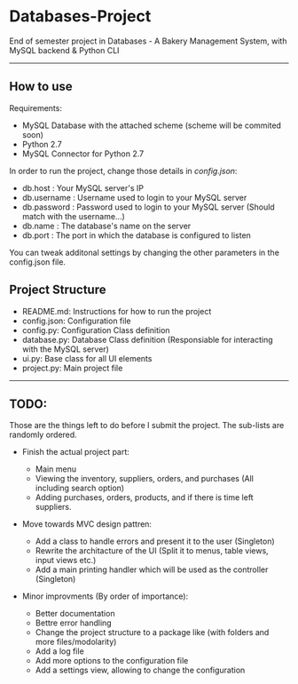 # Databases-Project
End of semester project in Databases - A Bakery Management System, with MySQL backend &amp; Python CLI

***

## How to use
Requirements:
  - MySQL Database with the attached scheme (scheme will be commited soon)
  - Python 2.7
  - MySQL Connector for Python 2.7
  
In order to run the project, change those details in *config.json*:
  - db.host : Your MySQL server's IP
  - db.username : Username used to login to your MySQL server
  - db.password : Password used to login to your MySQL server (Should match with the username...)
  - db.name : The database's name on the server
  - db.port : The port in which the database is configured to listen
  
You can tweak additonal settings by changing the other parameters in the config.json file.

## Project Structure
  - README.md: Instructions for how to run the project
  - config.json: Configuration file
  - config.py: Configuration Class definition
  - database.py: Database Class definition (Responsiable for interacting with the MySQL server)
  - ui.py: Base class for all UI elements
  - project.py: Main project file

***

## TODO:
Those are the things left to do before I submit the project. The sub-lists are randomly ordered.

  - Finish the actual project part:
    - Main menu
    - Viewing the inventory, suppliers, orders, and purchases (All including search option)
    - Adding purchases, orders, products, and if there is time left suppliers.
    
  - Move towards MVC design pattren:
    - Add a class to handle errors and present it to the user (Singleton)
    - Rewrite the architacture of the UI (Split it to menus, table views, input views etc.)
    - Add a main printing handler which will be used as the controller (Singleton)
  
  - Minor improvments (By order of importance):
    - Better documentation
    - Bettre error handling
    - Change the project structure to a package like (with folders and more files/modolarity)
    - Add a log file
    - Add more options to the configuration file
    - Add a settings view, allowing to change the configuration
  
  
  
  
  
